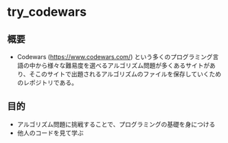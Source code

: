# try_codewars
## 概要
- Codewars (https://www.codewars.com/) という多くのプログラミング言語の中から様々な難易度を選べるアルゴリズム問題が多くあるサイトがあり、そこのサイトで出題されるアルゴリズムのファイルを保存していくためのレポジトリである。

## 目的
- アルゴリズム問題に挑戦することで、プログラミングの基礎を身につける
- 他人のコードを見て学ぶ

